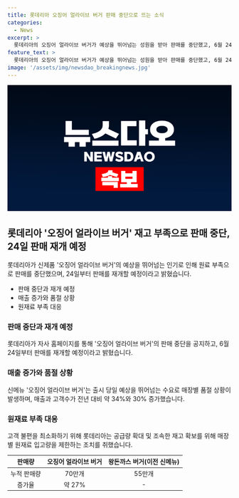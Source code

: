 ```yaml
---
title: 롯데리아 오징어 얼라이브 버거 판매 중단으로 뜨는 소식
categories:
  - News
excerpt: >
  롯데리아의 오징어 얼라이브 버거가 예상을 뛰어넘는 성원을 받아 판매를 중단했고, 6월 24일에 재판매할 예정이다. 신메뉴는 출시 이틀 만에 예상 판매량의 2배에 달하는 성과를 기록했으며, 매장별 품절로 고객 불편을 최소화하기 위해 조치를 취하고 있다. 이로 인해 직가맹점 매출은 증가하고 있으며, 다양한 리액션을 얻고 있다.
feature_text: >
  롯데리아의 오징어 얼라이브 버거가 예상을 뛰어넘는 성원을 받아 판매를 중단했고, 6월 24일에 재판매할 예정이다. 신메뉴는 출시 이틀 만에 예상 판매량의 2배에 달하는 성과를 기록했으며, 매장별 품절로 고객 불편을 최소화하기 위해 조치를 취하고 있다. 이로 인해 직가맹점 매출은 증가하고 있으며, 다양한 리액션을 얻고 있다.
image: '/assets/img/newsdao_breakingnews.jpg'
---
```


<p><img src="/assets/img/newsdao_breakingnews.jpg" alt="firstkoreanews 속보" /></p>

<h2 data-ke-size="size26">롯데리아 '오징어 얼라이브 버거' 재고 부족으로 판매 중단, 24일 판매 재개 예정</h2>

<p data-ke-size="size16">롯데리아가 신제품 '오징어 얼라이브 버거'의 예상을 뛰어넘는 인기로 인해 원료 부족으로 판매를 중단했으며, 24일부터 판매를 재개할 예정이라고 밝혔습니다.</p>

<ul>
<li>판매 중단과 재개 예정</li>
<li>매출 증가와 품절 상황</li>
<li>원재료 부족 대응</li>
</ul>

<h3>판매 중단과 재개 예정</h3>

<p data-ke-size="size16">롯데리아가 자사 홈페이지를 통해 '오징어 얼라이브 버거'의 판매 중단을 공지하고, 6월 24일부터 판매를 재개할 예정이라고 밝혔습니다.</p>

<h3>매출 증가와 품절 상황</h3>

<p data-ke-size="size16">신메뉴 '오징어 얼라이브 버거'는 출시 당일 예상을 뛰어넘는 수요로 매장별 품절 상황이 발생하며, 매출과 고객수가 전년 대비 약 34%와 30% 증가했습니다.</p>

<h3>원재료 부족 대응</h3>

<p data-ke-size="size16">고객 불편을 최소화하기 위해 롯데리아는 공급량 확대 및 조속한 재고 확보를 위해 매장별 원재료 입고량을 제한하는 조치를 취했습니다.</p>

<table>
<thead>
<tr>
<th style="text-align: center;">판매량</th>
<th style="text-align: center;">오징어 얼라이브 버거</th>
<th style="text-align: center;">왕돈까스 버거(이전 신메뉴)</th>
</tr>
</thead>
<tbody>
<tr>
<td style="text-align: center;">누적 판매량</td>
<td style="text-align: center;">70만개</td>
<td style="text-align: center;">55만개</td>
</tr>
<tr>
<td style="text-align: center;">증가율</td>
<td style="text-align: center;">약 27%</td>
<td style="text-align: center;">-</td>
</tr>
</tbody>
</table>

